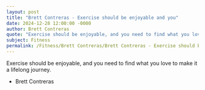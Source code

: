 ```yaml
---
layout: post
title: "Brett Contreras - Exercise should be enjoyable and you"
date: 2024-12-28 12:00:00 -0000
author: Brett Contreras
quote: "Exercise should be enjoyable, and you need to find what you love to make it a lifelong journey."
subject: Fitness
permalink: /Fitness/Brett Contreras/Brett Contreras - Exercise should be enjoyable and you
---
```


Exercise should be enjoyable, and you need to find what you love to make it a lifelong journey.

- Brett Contreras
